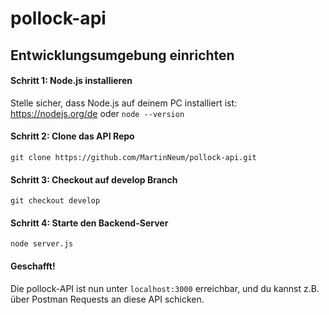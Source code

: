 # pollock-api

## Entwicklungsumgebung einrichten
#### Schritt 1: Node.js installieren
Stelle sicher, dass Node.js auf deinem PC installiert ist: 
https://nodejs.org/de 
oder 
```node --version```

#### Schritt 2: Clone das API Repo
```git clone https://github.com/MartinNeum/pollock-api.git```

#### Schritt 3: Checkout auf develop Branch
```git checkout develop```

#### Schritt 4: Starte den Backend-Server
```node server.js```

#### Geschafft!
Die pollock-API ist nun unter ```localhost:3000``` erreichbar, und du kannst z.B. über Postman Requests an diese API schicken.